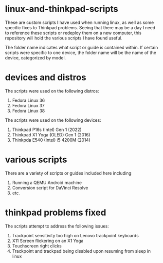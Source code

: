 # linux-and-thinkpad-scripts
These are custom scripts I have used when running linux, as well as some specific fixes to Thinkpad problems. Seeing that there may be a day I need to reference these scripts or redeploy them on a new computer, this repository will hold the various scripts I have found useful.

The folder name indicates what script or guide is contained within. If certain scripts were specific to one device, the folder name will be the name of the device, categorized by model. 


# devices and distros

The scripts were used on the following distros:
1) Fedora Linux 36
2) Fedora Linux 37
3) Fedora Linux 38

The scripts were used on the following devices:
1) Thinkpad P16s (Intel) Gen 1 (2022)
2) Thinkpad X1 Yoga (OLED) Gen 1 (2016)
3) Thinkpda E540 (Intel) i5 4200M (2014)

# various scripts

There are a variety of scripts or guides included here including
1) Running a QEMU Android machine
2) Conversion script for DaVinci Resolve
3) etc.

# thinkpad problems fixed

The scripts attempt to address the following issues:

1) Trackpoint sensitivity too high on Lenovo trackpoint keyboards
2) X11 Screen flickering on an X1 Yoga
3) Touchscreen right clicks
4) Trackpoint and trackpad being disabled upon resuming from sleep in linux
